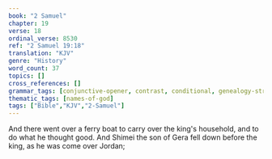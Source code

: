 ```yaml
---
book: "2 Samuel"
chapter: 19
verse: 18
ordinal_verse: 8530
ref: "2 Samuel 19:18"
translation: "KJV"
genre: "History"
word_count: 37
topics: []
cross_references: []
grammar_tags: [conjunctive-opener, contrast, conditional, genealogy-structure]
thematic_tags: [names-of-god]
tags: ["Bible","KJV","2-Samuel"]
---
```

And there went over a ferry boat to carry over the king's household, and to do what he thought good. And Shimei the son of Gera fell down before the king, as he was come over Jordan;
